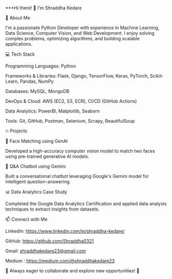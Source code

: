 ***Hi there! 👋 I'm Shraddha Kedare

🚀 About Me

I'm a passionate Python Developer with experience in Machine Learning, Data Science, Computer Vision, and Web Development. I enjoy solving complex problems, optimizing algorithms, and building scalable applications.

💻 Tech Stack

Programming Languages: Python

Frameworks & Libraries: Flask, Django, TensorFlow, Keras, PyTorch, Scikit-Learn, Pandas, NumPy

Databases: MySQL, MongoDB

DevOps & Cloud: AWS (EC2, S3, ECR), CI/CD (GitHub Actions)

Data Analytics: PowerBI, Matplotlib, Seaborn

Tools: Git, GitHub, Postman, Selenium, Scrapy, BeautifulSoup

🔥 Projects

🤖 Face Matching using GenAI

Developed a high-accuracy computer vision model to match two faces using pre-trained generative AI models.

💬 Q&A Chatbot using Gemini

Built a conversational chatbot leveraging Google's Gemini model for intelligent question-answering.

📊 Data Analytics Case Study

Completed the Google Data Analytics Certification and applied data analysis techniques to extract insights from datasets.

📫 Connect with Me

LinkedIn: https://www.linkedin.com/in/shraddha-kedare/

GitHub: https://github.com/Shraddha0321

Gmail: shraddhakedare23@gmail.com

Medium : https://medium.com/@shraddhakedare23


📌 Always eager to collaborate and explore new opportunities! 🚀

